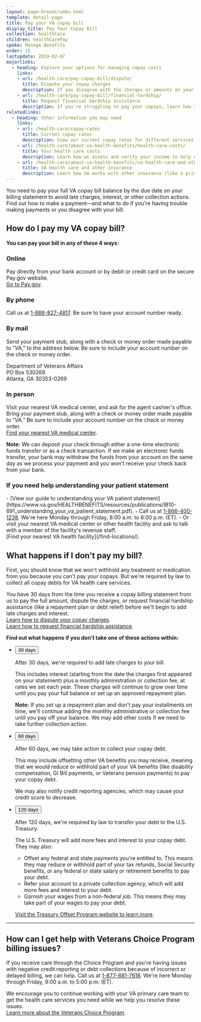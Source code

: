```yaml
---
layout: page-breadcrumbs.html
template: detail-page
title: Pay your VA copay bill
display_title: Pay Your Copay Bill
collection: healthCare
children: healthCarePay
spoke: Manage Benefits
order: 15
lastupdate: 2019-02-07
majorlinks:
  - heading: Explore your options for managing copay costs
    links: 
    - url: /health-care/pay-copay-bill/dispute/
      title: Dispute your copay charges
      description: If you disagree with the charges or amounts on your bill, find out how to file a dispute.
    - url: /health-care/pay-copay-bill/financial-hardship/
      title: Request financial hardship assistance
      description: If you're struggling to pay your copays, learn how to request a repayment plan, debt relief, or copay exemption.
relatedlinks:
  - heading: Other information you may need
    links:
    - url: /health-care/copay-rates
      title: Current copay rates
      description: View our current copay rates for different services and medication.
    - url: /health-care/about-va-health-benefits/health-care-costs/
      title: Your health care costs
      description: Learn how we assess and verify your income to help determine if you're eligible for VA health care and whether you'll need to pay copays for certain types of care, tests, and medications.
    - url: /health-care/about-va-health-benefits/va-health-care-and-other-insurance/
      title: VA health care and other insurance
      description: Learn how VA works with other insurance (like a private insurance plan, Medicare, Medicaid, or TRICARE).
---
```


<div itemscope itemtype="http://schema.org/FAQPage">
<div class="va-introtext">

You need to pay your full VA copay bill balance by the due date on your billing statement to avoid late charges, interest, or other collection actions. Find out how to make a payment—and what to do if you're having trouble making payments or you disagree with your bill.

</div>

<div itemscope itemtype="http://schema.org/Question">
<h2 itemprop="name">How do I pay my VA copay bill?</h2>
<div itemprop="acceptedAnswer" itemscope itemtype="http://schema.org/Answer">
<div itemprop="text">

<b>You can pay your bill in any of these 4 ways:</b>

<h3>Online</h3>

Pay directly from your bank account or by debit or credit card on the secure Pay.gov website. <br>
[Go to Pay.gov](https://www.pay.gov/public/form/start/25987221).

<h3>By phone</h3>

Call us at <a href="tel:+18888274817">1-888-827-4817</a>. Be sure to have your account number ready.

<h3>By mail</h3>

Send your payment stub, along with a check or money order made payable to "VA," to the address below. Be sure to include your account number on the check or money order. 

<p class="va-address-block">
Department of Veterans Affairs <br>
PO Box 530269 <br>
Atlanta, GA 30353-0269 <br>
</p>

<h3>In person</h3>

Visit your nearest VA medical center, and ask for the agent cashier's office. Bring your payment stub, along with a check or money order made payable to “VA.” Be sure to include your account number on the check or money order.
<br>
[Find your nearest VA medical center](/find-locations/).

**Note:** We can deposit your check through either a one-time electronic funds transfer or as a check transaction. If we make an electronic funds transfer, your bank may withdraw the funds from your account on the same day as we process your payment and you won't receive your check back from your bank.

<h3>If you need help understanding your patient statement</h3>
- [View our guide to understanding your VA patient statement](https://www.va.gov/HEALTHBENEFITS/resources/publications/IB10-691_understanding_your_va_patient_statement.pdf).
- Call us at <a href="tel:+18664001238">1-866-400-1238</a>. We're here Monday through Friday, 8:00 a.m. to 8:00 p.m. (ET). 
- Or visit your nearest VA medical center or other health facility and ask to talk with a member of the facility's revenue staff. <br>
[Find your nearest VA health facility](/find-locations/). <br>

</div>
</div>
</div>

<span id="collection"></span>

<div itemscope itemtype="http://schema.org/Question">
<h2 itemprop="name">What happens if I don't pay my bill?</h2>
<div itemprop="acceptedAnswer" itemscope itemtype="http://schema.org/Answer">
<div itemprop="text">

First, you should know that we won't withhold any treatment or medication from you because you can't pay your copays. But we're required by law to collect all copay debts for VA health care services.

You have 30 days from the time you receive a copay billing statement from us to pay the full amount, dispute the charges, or request financial hardship assistance (like a repayment plan or debt relief) before we'll begin to add late charges and interest. <br>
[Learn how to dispute your copay charges](/health-care/pay-copay-bill/dispute/). <br>
[Learn how to request financial hardship assistance](/health-care/pay-copay-bill/financial-hardship/).

<b>Find out what happens if you don't take one of these actions within:</b>

<div class="usa-accordion">
<ul class="usa-unstyled-list">
<li>
<button class="usa-button-unstyled usa-accordion-button" aria-controls="questions-30">30 days</button>
<div id="questions-30" class="usa-accordion-content">

After 30 days, we're required to add late charges to your bill.

This includes interest (starting from the date the charges first appeared on your statement) plus a monthly administration or collection fee, at rates we set each year. These charges will continue to grow over time until you pay your full balance or set up an approved repayment plan. 

<b>Note:</b> If you set up a repayment plan and don't pay your installments on time, we'll continue adding the monthly administrative or collection fee until you pay off your balance. We may add other costs if we need to take further collection action.

</div>
</li>
<li>
<button class="usa-button-unstyled usa-accordion-button" aria-controls="questions-60">60 days</button>
<div id="questions-60" class="usa-accordion-content">

After 60 days, we may take action to collect your copay debt. 

This may include offsetting other VA benefits you may receive, meaning that we would reduce or withhold part of your VA benefits (like disability compensation, GI Bill payments, or Veterans pension payments) to pay your copay debt.

We may also notify credit reporting agencies, which may cause your credit score to decrease. 

</div>
</li>
<li>
<button class="usa-button-unstyled usa-accordion-button" aria-controls="questions-120">120 days</button>
<div id="questions-120" class="usa-accordion-content">

After 120 days, we're required by law to transfer your debt to the U.S. Treasury.

The U.S. Treasury will add more fees and interest to your copay debt. They may also:
- Offset any federal and state payments you're entitled to. This means they may reduce or withhold part of your tax refunds, Social Security benefits, or any federal or state salary or retirement benefits to pay your debt.
- Refer your account to a private collection agency, which will add more fees and interest to your debt.
- Garnish your wages from a non-federal job. This means they may take part of your wages to pay your debt.

<a href="https://fiscal.treasury.gov/top/">Visit the Treasury Offset Program website to learn more</a>. 

</div>
</li>
</ul>
</div>

</div>
</div>
</div>

------
<div itemscope itemtype="http://schema.org/Question">
<h2 itemprop="name">How can I get help with Veterans Choice Program billing issues?</h2>
<div itemprop="acceptedAnswer" itemscope itemtype="http://schema.org/Answer">
<div itemprop="text">

If you receive care through the Choice Program and you're having issues with negative credit reporting or debt collections because of incorrect or delayed billing, we can help. Call us at <a href="tel:+ 18778817618">1-877-881-7618</a>. We're here Monday through Friday, 9:00 a.m. to 5:00 p.m. (ET).

We encourage you to continue working with your VA primary care team to get the health care services you need while we help you resolve these issues. <br>
[Learn more about the Veterans Choice Program](https://www.va.gov/COMMUNITYCARE/programs/veterans/VCP/index.asp).

</div>
</div>
</div>
</div>
